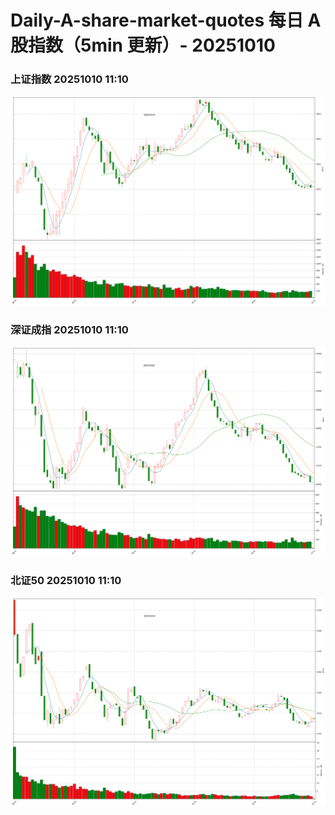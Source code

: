 
# Daily-A-share-market-quotes 每日 A 股指数（5min 更新）- 20251010

### 上证指数 20251010 11:10
![](./fig/2025/10/20251010-sh000001.png)

### 深证成指 20251010 11:10
![](./fig/2025/10/20251010-sz399001.png)

### 北证50 20251010 11:10
![](./fig/2025/10/20251010-bj899050.png)
